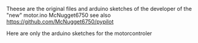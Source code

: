Theese are the original files and arduino sketches of the developer of the "new" motor.ino
McNugget6750 see also https://github.com/McNugget6750/pypilot 

Here are only the arduino sketches for the motorcontroler


